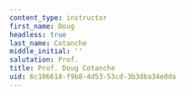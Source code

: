 ```yaml
---
content_type: instructor
first_name: Doug
headless: true
last_name: Cotanche
middle_initial: ''
salutation: Prof.
title: Prof. Doug Cotanche
uid: 6c106618-f9b8-4d53-53cd-3b3dba34edda
---
```

